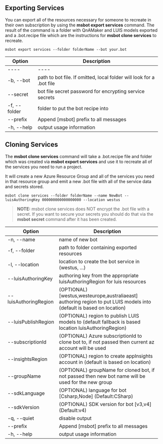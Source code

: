 ## Exporting Services

You can export all of the resources necessary for someone to recreate in their own
subscription by using the **msbot export services** command.  The result of the command is a folder with QnAMaker and LUIS models exported  
and a .bot.recipe file which are the instructions for **msbot clone services** to recreate.

```shell
msbot export services --folder folderName --bot your.bot 
```

| Option                | Description                                                           |
|-----------------------|-----------------------------------------------------------------------|
| ----                  | ----                                                                  |
| -b, --bot <path>      | path to bot file.  If omitted, local folder will look for a .bot file |
| --secret <secret>     | bot file secret password for encrypting service secrets               |
| -f, --folder <folder> | folder to put the bot recipe into                                     |
| --prefix              | Append [msbot] prefix to all messages                                 |
| -h, --help            | output usage information                                              |

## Cloning Services

The **msbot clone services** command will take a .bot.recipe file and folder which was created via
**msbot export services** and use it to recreate all of the services you need to run a project.  

It will create a new Azure Resource Group and all of the services you need in that resource group
and emit a new .bot file with all of the service data and secrets stored.

```shell
msbot clone services --folder folderName --name NewBot --luisAuthoringKey 000000000000000000 --location westus 
```

> **NOTE:** msbot clone services does NOT encrypt the .bot file with a secret.  If you want to secure your 
> secrets you should do that via the **msbot secret** command after it has been created.


| Option                                      | Description                                                                                                          |
|---------------------------------------------|----------------------------------------------------------------------------------------------------------------------|
| -n, --name <name>                           | name of new bot                                                                                                      |
| -f, --folder <folder>                       | path to folder containing exported resources                                                                         |
| -l, --location <location>                   | location to create the bot service in (westus, ...)                                                                  |
| --luisAuthoringKey <luisAuthoringKey>       | authoring key from the appropriate luisAuthoringRegion for luis resources                                            |
| --luisAuthoringRegion <luisAuthoringRegion> | (OPTIONAL) [westus,westeurope,australiaeast] authoring region to put LUIS models into (default is based on location) |
| --luisPublishRegion <luisRegion>            | (OPTIONAL) region to publish LUIS models to (default fallback is based location luisAuthoringRegion)                 |
| --subscriptionId <subscriptionId>           | (OPTIONAL) Azure subscriptionId to clone bot to, if not passed then current az account will be used                  |
| --insightsRegion <insightsRegion>           | (OPTIONAL) region to create appInsights account in (default is based on location)                                    |
| --groupName <groupName>                     | (OPTIONAL) groupName for cloned bot, if not passed then new bot name will be used for the new group                  |
| --sdkLanguage <sdkLanguage>                 | (OPTIONAL) language for bot [Csharp,Node] (Default:CSharp)                                                           |
| --sdkVersion <sdkVersion>                   | (OPTIONAL) SDK version for bot [v3,v4] (Default:v4)                                                                  |
| -q, --quiet                                 | disable output                                                                                                       |
| --prefix                                    | Append [msbot] prefix to all messages                                                                                |
| -h, --help                                  | output usage information                                                                                             |

